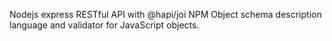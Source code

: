 Nodejs express RESTful API 
with @hapi/joi NPM Object schema description language and validator for JavaScript objects.
